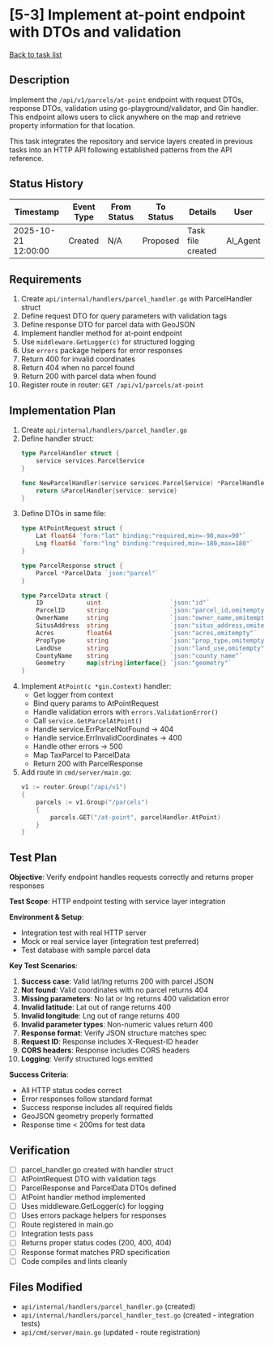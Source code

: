 # [5-3] Implement at-point endpoint with DTOs and validation

[Back to task list](./tasks.md)

## Description

Implement the `/api/v1/parcels/at-point` endpoint with request DTOs, response DTOs, validation using go-playground/validator, and Gin handler. This endpoint allows users to click anywhere on the map and retrieve property information for that location.

This task integrates the repository and service layers created in previous tasks into an HTTP API following established patterns from the API reference.

## Status History

| Timestamp | Event Type | From Status | To Status | Details | User |
|-----------|------------|-------------|-----------|---------|------|
| 2025-10-21 12:00:00 | Created | N/A | Proposed | Task file created | AI_Agent |

## Requirements

1. Create `api/internal/handlers/parcel_handler.go` with ParcelHandler struct
2. Define request DTO for query parameters with validation tags
3. Define response DTO for parcel data with GeoJSON
4. Implement handler method for at-point endpoint
5. Use `middleware.GetLogger(c)` for structured logging
6. Use `errors` package helpers for error responses
7. Return 400 for invalid coordinates
8. Return 404 when no parcel found
9. Return 200 with parcel data when found
10. Register route in router: `GET /api/v1/parcels/at-point`

## Implementation Plan

1. Create `api/internal/handlers/parcel_handler.go`
2. Define handler struct:
   ```go
   type ParcelHandler struct {
       service services.ParcelService
   }
   
   func NewParcelHandler(service services.ParcelService) *ParcelHandler {
       return &ParcelHandler{service: service}
   }
   ```
3. Define DTOs in same file:
   ```go
   type AtPointRequest struct {
       Lat float64 `form:"lat" binding:"required,min=-90,max=90"`
       Lng float64 `form:"lng" binding:"required,min=-180,max=180"`
   }
   
   type ParcelResponse struct {
       Parcel *ParcelData `json:"parcel"`
   }
   
   type ParcelData struct {
       ID            uint                   `json:"id"`
       ParcelID      string                 `json:"parcel_id,omitempty"`
       OwnerName     string                 `json:"owner_name,omitempty"`
       SitusAddress  string                 `json:"situs_address,omitempty"`
       Acres         float64                `json:"acres,omitempty"`
       PropType      string                 `json:"prop_type,omitempty"`
       LandUse       string                 `json:"land_use,omitempty"`
       CountyName    string                 `json:"county_name"`
       Geometry      map[string]interface{} `json:"geometry"`
   }
   ```
4. Implement `AtPoint(c *gin.Context)` handler:
   - Get logger from context
   - Bind query params to AtPointRequest
   - Handle validation errors with `errors.ValidationError()`
   - Call `service.GetParcelAtPoint()`
   - Handle service.ErrParcelNotFound → 404
   - Handle service.ErrInvalidCoordinates → 400
   - Handle other errors → 500
   - Map TaxParcel to ParcelData
   - Return 200 with ParcelResponse
5. Add route in `cmd/server/main.go`:
   ```go
   v1 := router.Group("/api/v1")
   {
       parcels := v1.Group("/parcels")
       {
           parcels.GET("/at-point", parcelHandler.AtPoint)
       }
   }
   ```

## Test Plan

**Objective**: Verify endpoint handles requests correctly and returns proper responses

**Test Scope**: HTTP endpoint testing with service layer integration

**Environment & Setup**: 
- Integration test with real HTTP server
- Mock or real service layer (integration test preferred)
- Test database with sample parcel data

**Key Test Scenarios**:
1. **Success case**: Valid lat/lng returns 200 with parcel JSON
2. **Not found**: Valid coordinates with no parcel returns 404
3. **Missing parameters**: No lat or lng returns 400 validation error
4. **Invalid latitude**: Lat out of range returns 400
5. **Invalid longitude**: Lng out of range returns 400
6. **Invalid parameter types**: Non-numeric values return 400
7. **Response format**: Verify JSON structure matches spec
8. **Request ID**: Response includes X-Request-ID header
9. **CORS headers**: Response includes CORS headers
10. **Logging**: Verify structured logs emitted

**Success Criteria**:
- All HTTP status codes correct
- Error responses follow standard format
- Success response includes all required fields
- GeoJSON geometry properly formatted
- Response time < 200ms for test data

## Verification

- [ ] parcel_handler.go created with handler struct
- [ ] AtPointRequest DTO with validation tags
- [ ] ParcelResponse and ParcelData DTOs defined
- [ ] AtPoint handler method implemented
- [ ] Uses middleware.GetLogger(c) for logging
- [ ] Uses errors package helpers for responses
- [ ] Route registered in main.go
- [ ] Integration tests pass
- [ ] Returns proper status codes (200, 400, 404)
- [ ] Response format matches PRD specification
- [ ] Code compiles and lints cleanly

## Files Modified

- `api/internal/handlers/parcel_handler.go` (created)
- `api/internal/handlers/parcel_handler_test.go` (created - integration tests)
- `api/cmd/server/main.go` (updated - route registration)

